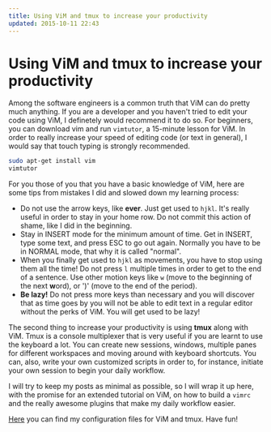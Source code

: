```yaml
---
title: Using ViM and tmux to increase your productivity
updated: 2015-10-11 22:43
---
```


# Using ViM and tmux to increase your productivity

Among the software engineers is a common truth that ViM can do pretty much anything. If you are a developer and you haven't tried to edit your code using ViM, I definetely would recommend it to do so. For beginners, you can download vim and run `vimtutor`, a 15-minute lesson for ViM. In order to really increase your speed of editing code (or text in general), I would say that touch typing is strongly recommended.

```bash
sudo apt-get install vim
vimtutor
```

For you those of you that you have a basic knowledge of ViM, here are some tips from mistakes I did and slowed down my learning process:

  * Do not use the arrow keys, like **ever**. Just get used to `hjkl`. It's really useful in order to stay in your home row. Do not commit this action of shame, like I did in the beginning.
  * Stay in INSERT mode for the minimum amount of time. Get in INSERT, type some text, and press ESC to go out again. Normally you have to be in NORMAL mode, that why it is called "normal".
  * When you finally get used to ``hjkl`` as movements, you have to stop using them all the time! Do not press `l` multiple times in order to get to the end of a sentence. Use other motion keys like `w` (move to the beginning of the next **w**ord), or ')' (move to the end of the period).
  * **Be lazy!** Do not press more keys than necessary and you will discover that as time goes by you will not be able to edit text in a regular editor without the perks of ViM. You will get used to be lazy!

The second thing to increase your productivity is using **tmux** along with ViM. Tmux is a console multiplexer that is very useful if you are learnt to use the keyboard a lot. You can create new sessions, windows, multiple panes for different workspaces and moving around with keyboard shortcuts. You can, also, write your own customized scripts in order to, for instance, initiate your own session to begin your daily workflow.

I will try to keep my posts as minimal as possible, so I will wrap it up here, with the promise for an extended tutorial on ViM, on how to build a `vimrc` and the really awesome plugins that make my daily workflow easier.

[Here](http://github.com/isaran/dotfiles) you can find my configuration files for ViM and tmux. Have fun!
